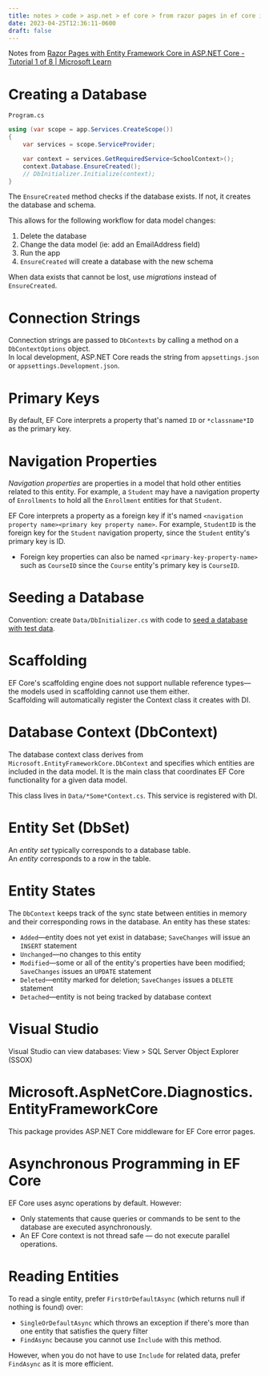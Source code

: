 ```yaml
---
title: notes > code > asp.net > ef core > from razor pages in ef core in aspnet core
date: 2023-04-25T12:36:11-0600
draft: false
---
```

Notes from [Razor Pages with Entity Framework Core in ASP.NET Core - Tutorial 1 of 8 | Microsoft Learn](https://learn.microsoft.com/en-us/aspnet/core/data/ef-rp/intro?view=aspnetcore-7.0)

# Creating a Database
`Program.cs`  
```cs
using (var scope = app.Services.CreateScope())
{
    var services = scope.ServiceProvider;

    var context = services.GetRequiredService<SchoolContext>();
    context.Database.EnsureCreated();
    // DbInitializer.Initialize(context);
}
```
The `EnsureCreated` method checks if the database exists. If not, it creates the database and schema.

This allows for the following workflow for data model changes:
1.  Delete the database
2.  Change the data model (ie: add an EmailAddress field)
3.  Run the app
4.  `EnsureCreated` will create a database with the new schema

When data exists that cannot be lost, use *migrations* instead of `EnsureCreated`.

# Connection Strings
Connection strings are passed to `DbContexts` by calling a method on a `DbContextOptions` object.  
In local development, ASP.NET Core reads the string from `appsettings.json` or `appsettings.Development.json`.

# Primary Keys
By default, EF Core interprets a property that's named `ID` or `*classname*ID` as the primary key.

# Navigation Properties
*Navigation properties* are properties in a model that hold other entities related to this entity. For example, a `Student` may have a navigation property of `Enrollments` to hold all the `Enrollment` entities for that `Student`.  

EF Core interprets a property as a foreign key if it's named `<navigation property name><primary key property name>`. For example, `StudentID` is the foreign key for the `Student` navigation property, since the `Student` entity's primary key is ID.
- Foreign key properties can also be named `<primary-key-property-name>` such as `CourseID` since the `Course` entity's primary key is `CourseID`.

# Seeding a Database
Convention: create `Data/DbInitializer.cs` with code to [seed a database with test data](https://learn.microsoft.com/en-us/aspnet/core/data/ef-rp/intro?view=aspnetcore-7.0&tabs=visual-studio#seed-the-database).

# Scaffolding
EF Core's scaffolding engine does not support nullable reference types—the models used in scaffolding cannot use them either.  
Scaffolding will automatically register the Context class it creates with DI.

# Database Context (DbContext)
The database context class derives from `Microsoft.EntityFrameworkCore.DbContext` and specifies which entities are included in the data model. It is the main class that coordinates EF Core functionality for a given data model.

This class lives in `Data/*Some*Context.cs`. This service is registered with DI.

# Entity Set (DbSet)
An *entity set* typically corresponds to a database table.  
An *entity* corresponds to a row in the table.

# Entity States
The `DbContext` keeps track of the sync state between entities in memory and their corresponding rows in the database.
An entity has these states:
- `Added`—entity does not yet exist in database; `SaveChanges` will issue an `INSERT` statement
- `Unchanged`—no changes to this entity
- `Modified`—some or all of the entity's properties have been modified; `SaveChanges` issues an `UPDATE` statement
- `Deleted`—entity marked for deletion; `SaveChanges` issues a `DELETE` statement
- `Detached`—entity is not being tracked by database context

# Visual Studio
Visual Studio can view databases: View > SQL Server Object Explorer (SSOX)

# Microsoft.AspNetCore.Diagnostics.EntityFrameworkCore
This package provides ASP.NET Core middleware for EF Core error pages.

# Asynchronous Programming in EF Core
EF Core uses async operations by default. However:
- Only statements that cause queries or commands to be sent to the database are executed asynchronously.
- An EF Core context is not thread safe — do not execute parallel operations.

# Reading Entities
To read a single entity, prefer `FirstOrDefaultAsync` (which returns null if nothing is found) over:
- `SingleOrDefaultAsync` which throws an exception if there's more than one entity that satisfies the query filter
- `FindAsync` because you cannot use `Include` with this method.

However, when you do not have to use `Include` for related data, prefer `FindAsync` as it is more efficient.
